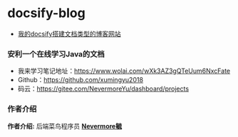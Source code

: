 # docsify-blog

- [我的docsify搭建文档类型的博客网站](https://xumingyu2018.github.io/docsify-blog/)

### 安利一个在线学习Java的文档

- 我来学习笔记地址：https://www.wolai.com/wXk3AZ3gQTeUum6NxcFate
- Github：https://github.com/xumingyu2018
- 码云：https://gitee.com/NevermoreYu/dashboard/projects

### 作者介绍

**作者介绍:**  后端菜鸟程序员  **[Nevermore毓](https://github.com/xumingyu2018)** 
